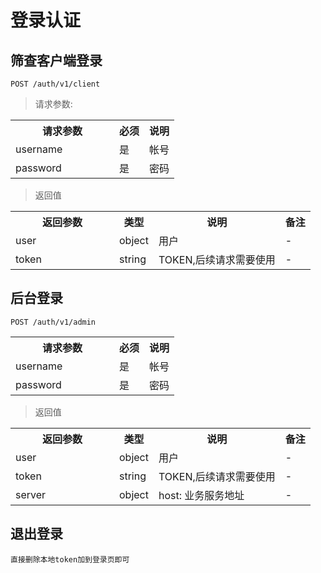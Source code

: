 # 登录认证

## 筛查客户端登录
`
POST /auth/v1/client
`

> 请求参数: 

<table>
    <tr>
        <th style="width:150px;">请求参数</th>
        <th>必须</th>
        <th>说明</th>
    </tr>
    <tr>
        <td>username</td>
        <td>是</td>
        <td>帐号</td>
    </tr>
    <tr>
        <td>password</td>
        <td>是</td>
        <td>密码</td>
    </tr>
</table>

> 返回值

<table>
    <tr>
        <th style="width:150px;">返回参数</th>
        <th>类型</th>
        <th>说明</th>
        <th>备注</th>
    </tr>
    <tr>
        <td>user</td>
        <td>object</td>
        <td>用户</td>
        <td>-</td>
    </tr>
    <tr>
        <td>token</td>
        <td>string</td>
        <td>TOKEN,后续请求需要使用</td>
        <td>-</td>
    </tr>
</table>

## 后台登录
`
POST /auth/v1/admin
`

<table>
    <tr>
        <th style="width:150px;">请求参数</th>
        <th>必须</th>
        <th>说明</th>
    </tr>
    <tr>
        <td>username</td>
        <td>是</td>
        <td>帐号</td>
    </tr>
    <tr>
        <td>password</td>
        <td>是</td>
        <td>密码</td>
    </tr>
</table>

> 返回值

<table>
    <tr>
        <th style="width:150px;">返回参数</th>
        <th>类型</th>
        <th>说明</th>
        <th>备注</th>
    </tr>
    <tr>
        <td>user</td>
        <td>object</td>
        <td>用户</td>
        <td>-</td>
    </tr>
    <tr>
        <td>token</td>
        <td>string</td>
        <td>TOKEN,后续请求需要使用</td>
        <td>-</td>
    </tr>
    <tr>
        <td>server</td>
        <td>object</td>
        <td>host: 业务服务地址</td>
        <td>-</td>
    </tr>
</table>

## 退出登录

`直接删除本地token加到登录页即可`

